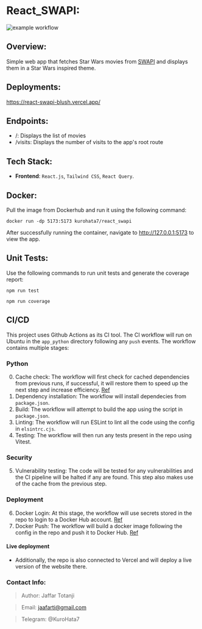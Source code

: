 # React_SWAPI:

![example workflow](https://github.com/KuronoSangatsu7/React_SWAPI/actions/workflows/node.yml/badge.svg)

## Overview:
Simple web app that fetches Star Wars movies from [SWAPI](https://swapi.dev/) and displays them in a Star Wars inspired theme.

## Deployments:
https://react-swapi-blush.vercel.app/

## Endpoints:

- /: Displays the list of movies
- /visits: Displays the number of visits to the app's root route

## Tech Stack:
- **Frontend**: `React.js`, `Tailwind CSS`, `React Query`.

## Docker:
Pull the image from Dockerhub and run it using the following command:

    docker run -dp 5173:5173 kurohata7/react_swapi

After successfully running the container, navigate to http://127.0.0.1:5173 to view the app.

## Unit Tests:
Use the following commands to run unit tests and generate the coverage report:

    npm run test
    
    npm run coverage

## CI/CD
This project uses Github Actions as its CI tool. The CI workflow will run on Ubuntu in the `app_python` directory following any `push` events. The workflow contains multiple stages:

### Python
0. Cache check: The workflow will first check for cached dependencies from previous runs, if successful, it will restore them to speed up the next step and increase efficiency. [Ref](https://github.com/actions/cache)
1. Dependency installation: The workflow will install dependecies from `package.json`.
2. Build: The workflow will attempt to build the app using the script in `package.json`.
3. Linting: The workflow will run ESLint to lint all the code using the config in `elsintrc.cjs`.
4. Testing: The workflow will then run any tests present in the repo using Vitest.

### Security
5. Vulnerability testing: The code will be tested for any vulnerabilities and the CI pipeline will be halted if any are found. This step also makes use of the cache from the previous step.

### Deployment
6. Docker Login: At this stage, the workflow will use secrets stored in the repo to login to a Docker Hub account. [Ref](https://github.com/docker/login-action)
7. Docker Push: The workflow will build a docker image following the config in the repo and push it to Docker Hub. [Ref](https://github.com/docker/build-push-action)

#### Live deployment
- Additionally, the repo is also connected to Vercel and will deploy a live version of the website there.

### Contact Info:
> Author: Jaffar Totanji

> Email: jaafarti@gmail.com

> Telegram: @KuroHata7